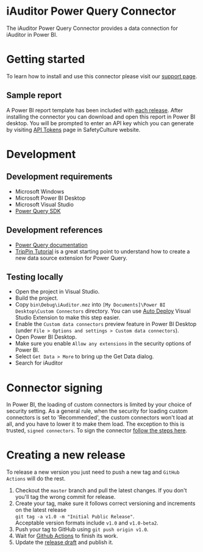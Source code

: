 # iAuditor Power Query Connector

The iAuditor Power Query Connector provides a data connection for iAuditor in Power BI.

# Getting started
To learn how to install and use this connector please visit our [support page](https://support.safetyculture.com/integrations/power-bi-desktop-pull-data-via-the-iauditor-connector/).

## Sample report
A Power BI report template has been included with [each release](https://github.com/SafetyCulture/iAuditor-Power-Query-Connector/releases). After installing the connector you can download and open this report in Power BI desktop. You will be prompted to enter an API key which you can generate by visiting [API Tokens](https://app.safetyculture.com/account/api-tokens) page in SafetyCulture website.

# Development
## Development requirements
- Microsoft Windows
- Microsoft Power BI Desktop
- Microsoft Visual Studio
- [Power Query SDK](https://marketplace.visualstudio.com/items?itemName=Dakahn.PowerQuerySDK)

## Development references
- [Power Query documentation](https://docs.microsoft.com/en-us/power-query/)
- [TripPin Tutorial](https://docs.microsoft.com/en-us/power-query/samples/trippin/readme) is a great starting point to understand how to create a new data source extension for Power Query.

## Testing locally
- Open the project in Visual Studio.
- Build the project.
- Copy `bin\Debug\iAuditor.mez` into `[My Documents]\Power BI Desktop\Custom Connectors` directory. You can use [Auto Deploy](https://marketplace.visualstudio.com/items?itemName=lennyomg.AutoDeploy) Visual Studio Extension to make this step easier.
- Enable the `Custom data connectors` preview feature in Power BI Desktop (under `File > Options and settings > Custom data connectors`).
- Open Power BI Desktop.
- Make sure you enable `Allow any extensions` in the security options of Power BI.
- Select `Get Data > More` to bring up the Get Data dialog.
- Search for iAuditor

# Connector signing
In Power BI, the loading of custom connectors is limited by your choice of security setting.
As a general rule, when the security for loading custom connectors is set to 'Recommended',
the custom connectors won't load at all, and you have to lower it to make them load.
The exception to this is trusted, `signed connectors`. To sign the connector [follow the steps here](https://docs.microsoft.com/en-us/power-query/HandlingConnectorSigning).

# Creating a new release
To release a new version you just need to push a new tag and `GitHub Actions` will do the rest.

1. Checkout the `master` branch and pull the latest changes. If you don't you'll tag the wrong commit for release.
2. Create your tag, make sure it follows correct versioning and increments on the latest release   
`git tag -a v1.0 -m "Initial Public Release"`.  
Acceptable version formats include `v1.0` and `v1.0-beta2`.
3. Push your tag to GitHub using `git push origin v1.0`.
4. Wait for [Github Actions](https://github.com/SafetyCulture/iAuditor-Power-Query-Connector/actions) to finish its work.
4. Update the [release draft](https://github.com/SafetyCulture/iAuditor-Power-Query-Connector/releases) and publish it.
